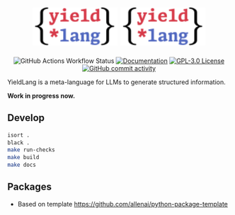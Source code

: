 <h1 align="center">
<img src="https://raw.githubusercontent.com/YieldLang/yieldlang/main/docs/source/_static/logo.min.svg#gh-dark-mode-only" alt="YieldLang LOGO" width="38.2%"/>

<img src="https://raw.githubusercontent.com/YieldLang/yieldlang/main/docs/source/_static/logo.min.svg#gh-light-mode-only" alt="YieldLang LOGO" width="38.2%"/>
</h1>

<p align="center">
  <img alt="GitHub Actions Workflow Status" src="https://github.com/yieldlang/yieldlang/actions/workflows/main.yml/badge.svg">
  <a href="https://docs.yieldlang.com/">
    <img alt="Documentation" src="https://readthedocs.org/projects/yieldlang/badge/?version=latest"
  /></a>
  <a href="https://github.com/YieldLang/yieldlang/blob/main/LICENSE">
    <img alt="GPL-3.0 License" src="https://img.shields.io/badge/license-GPLv3.0-brightgreen"
  /></a>
  <a href="https://github.com/YieldLang/yieldlang/commits/main/">
    <img alt="GitHub commit activity" src="https://img.shields.io/github/commit-activity/m/yieldlang/yieldlang">
  </a>
</p>

YieldLang is a meta-language for LLMs to generate structured information.

**Work in progress now.**

## Develop

```bash
isort .
black .
make run-checks
make build
make docs
```

## Packages

- Based on template https://github.com/allenai/python-package-template